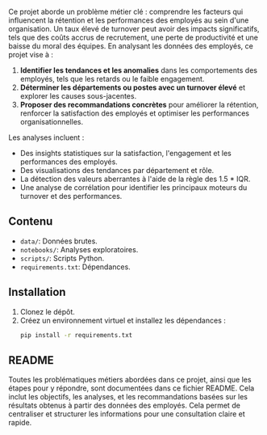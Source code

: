 Ce projet aborde un problème métier clé : comprendre les facteurs qui influencent la rétention et les performances des employés au sein d'une organisation. Un taux élevé de turnover peut avoir des impacts significatifs, tels que des coûts accrus de recrutement, une perte de productivité et une baisse du moral des équipes. En analysant les données des employés, ce projet vise à :

1. **Identifier les tendances et les anomalies** dans les comportements des employés, tels que les retards ou le faible engagement.
2. **Déterminer les départements ou postes avec un turnover élevé** et explorer les causes sous-jacentes.
3. **Proposer des recommandations concrètes** pour améliorer la rétention, renforcer la satisfaction des employés et optimiser les performances organisationnelles.

Les analyses incluent :
- Des insights statistiques sur la satisfaction, l'engagement et les performances des employés.
- Des visualisations des tendances par département et rôle.
- La détection des valeurs aberrantes à l'aide de la règle des 1.5 * IQR.
- Une analyse de corrélation pour identifier les principaux moteurs du turnover et des performances.

## Contenu
- `data/`: Données brutes.
- `notebooks/`: Analyses exploratoires.
- `scripts/`: Scripts Python.
- `requirements.txt`: Dépendances.

## Installation
1. Clonez le dépôt.
2. Créez un environnement virtuel et installez les dépendances :
   ```bash
   pip install -r requirements.txt
   ```

## README
Toutes les problématiques métiers abordées dans ce projet, ainsi que les étapes pour y répondre, sont documentées dans ce fichier README. Cela inclut les objectifs, les analyses, et les recommandations basées sur les résultats obtenus à partir des données des employés. Cela permet de centraliser et structurer les informations pour une consultation claire et rapide.
